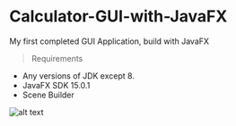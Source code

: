 # Calculator-GUI-with-JavaFX
My first completed GUI Application, build with JavaFX

> Requirements
- Any versions of JDK except 8.
- JavaFX SDK 15.0.1
- Scene Builder

![alt text](https://github.com/kevinopee/Calculator-GUI-with-JavaFX/blob/main/GUI.png?raw=true)
